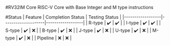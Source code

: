 #RV32IM Core
RISC-V Core with Base Integer and M type instructions

#Status
| Feature          | Completion Status  | Testing Status   |
|------------------|--------------------|------------------|
| R-type           |   ✔️              |   ✔️            |
| I-type           |   ✔️              |   ✔️            |
| S-type           |   ✔️              |   ❌            |
| B-type           |   ✔️              |   ❌            |
| J-type           |   ✔️              |   ❌            |
| U-type           |   ✔️              |   ❌            |
| M-type           |   ✔️              |   ❌            |
| Pipeline         |   ❌              |   ❌            |
